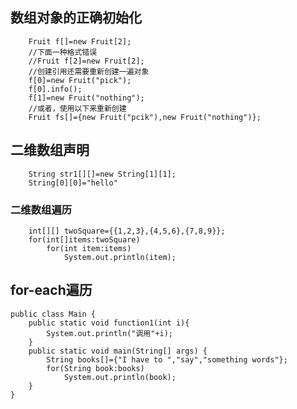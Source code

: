 ## 数组对象的正确初始化
        Fruit f[]=new Fruit[2];
        //下面一种格式错误
        //Fruit f[2]=new Fruit[2];
        //创建引用还需要重新创建一遍对象
        f[0]=new Fruit("pick");
        f[0].info();
        f[1]=new Fruit("nothing");
		//或者，使用以下来重新创建
		Fruit fs[]={new Fruit("pcik"),new Fruit("nothing")};
## 二维数组声明
        String str1[][]=new String[1][1];
        String[0][0]="hello"
### 二维数组遍历
        int[][] twoSquare={{1,2,3},{4,5,6},{7,8,9}};
        for(int[]items:twoSquare)
            for(int item:items)
                System.out.println(item);
## for-each遍历

    public class Main {
        public static void function1(int i){
            System.out.println("调用"+i);
        }
        public static void main(String[] args) {
            String books[]={"I have to ","say","something words"};
            for(String book:books)
                System.out.println(book);
        }
    }

